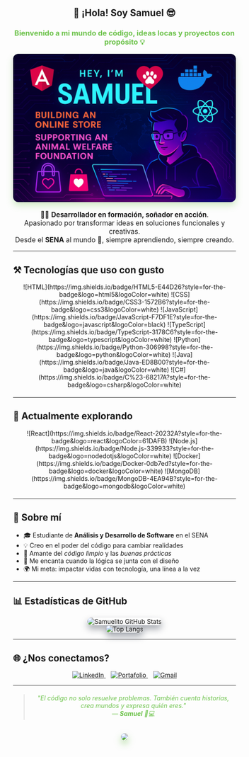 <h2 align="center">👋 ¡Hola! Soy <strong>Samuel</strong> 😎</h2>
<h3 align="center" style="color:#6cc24a;">
  Bienvenido a mi mundo de código, ideas locas y proyectos con propósito 💡
</h3>

<p align="center">
  <img src="https://raw.githubusercontent.com/Samuelito008/Samuelito/main/ChatGPT%20Image%2015%20may%202025%2C%2016_58_59.png" alt="Samuel Banner" width="600" style="border-radius:12px; box-shadow: 0 8px 16px rgba(108, 194, 74, 0.3);" />
</p>

<p align="center" style="font-size: 1.1em;">
  🧑‍💻 <strong>Desarrollador en formación, soñador en acción</strong>.  
  <br/>Apasionado por transformar ideas en soluciones funcionales y creativas.  
  <br/>Desde el <strong>SENA</strong> al mundo 🚀, siempre aprendiendo, siempre creando.
</p>

---

## ⚒️ Tecnologías que uso con gusto

<div align="center" style="margin-top: 10px; margin-bottom: 20px;">
  ![HTML](https://img.shields.io/badge/HTML5-E44D26?style=for-the-badge&logo=html5&logoColor=white)
  ![CSS](https://img.shields.io/badge/CSS3-1572B6?style=for-the-badge&logo=css3&logoColor=white)
  ![JavaScript](https://img.shields.io/badge/JavaScript-F7DF1E?style=for-the-badge&logo=javascript&logoColor=black)
  ![TypeScript](https://img.shields.io/badge/TypeScript-3178C6?style=for-the-badge&logo=typescript&logoColor=white)
  ![Python](https://img.shields.io/badge/Python-306998?style=for-the-badge&logo=python&logoColor=white)
  ![Java](https://img.shields.io/badge/Java-ED8B00?style=for-the-badge&logo=java&logoColor=white)
  ![C#](https://img.shields.io/badge/C%23-68217A?style=for-the-badge&logo=csharp&logoColor=white)
</div>

---

## 🚀 Actualmente explorando

<div align="center" style="margin-top: 10px; margin-bottom: 20px;">
  ![React](https://img.shields.io/badge/React-20232A?style=for-the-badge&logo=react&logoColor=61DAFB)
  ![Node.js](https://img.shields.io/badge/Node.js-339933?style=for-the-badge&logo=nodedotjs&logoColor=white)
  ![Docker](https://img.shields.io/badge/Docker-0db7ed?style=for-the-badge&logo=docker&logoColor=white)
  ![MongoDB](https://img.shields.io/badge/MongoDB-4EA94B?style=for-the-badge&logo=mongodb&logoColor=white)
</div>

---

## 🧠 Sobre mí

<ul>
  <li>🎓 Estudiante de <strong>Análisis y Desarrollo de Software</strong> en el SENA</li>
  <li>💡 Creo en el poder del código para cambiar realidades</li>
  <li>🧼 Amante del <em>código limpio</em> y las <em>buenas prácticas</em></li>
  <li>🎨 Me encanta cuando la lógica se junta con el diseño</li>
  <li>🌍 Mi meta: impactar vidas con tecnología, una línea a la vez</li>
</ul>

---

## 📊 Estadísticas de GitHub

<p align="center" style="margin-top: 10px;">
  <img src="https://github-readme-stats.vercel.app/api?username=SamuelitoDev&show_icons=true&theme=tokyonight" alt="Samuelito GitHub Stats" width="360" style="border-radius: 12px; box-shadow: 0 8px 16px rgba(20, 30, 48, 0.4);" />
  <br/>
  <img src="https://github-readme-stats.vercel.app/api/top-langs/?username=SamuelitoDev&layout=compact&theme=tokyonight" alt="Top Langs" width="360" style="border-radius: 12px; box-shadow: 0 8px 16px rgba(20, 30, 48, 0.4);" />
</p>

---

## 🌐 ¿Nos conectamos?

<p align="center" style="margin-top: 15px;">
  <a href="https://www.linkedin.com/in/tuusuario" target="_blank" rel="noopener noreferrer" style="margin-right: 12px;">
    <img src="https://img.shields.io/badge/LinkedIn-blue?style=for-the-badge&logo=linkedin&logoColor=white" alt="LinkedIn" />
  </a>
  <a href="https://tuportafolio.com" target="_blank" rel="noopener noreferrer" style="margin-right: 12px;">
    <img src="https://img.shields.io/badge/Portafolio-000?style=for-the-badge&logo=githubpages&logoColor=white" alt="Portafolio" />
  </a>
  <a href="https://mail.google.com/mail/?view=cm&fs=1&to=samy.munoz.s@gmail.com" target="_blank" rel="noopener noreferrer">
    <img src="https://img.shields.io/badge/Gmail-D14836?style=for-the-badge&logo=gmail&logoColor=white" alt="Gmail" />
  </a>
</p>

---

<blockquote style="font-style: italic; color: #6cc24a; text-align: center; margin-top: 20px;">
  "El código no solo resuelve problemas. También cuenta historias, crea mundos y expresa quién eres."  
  <br/>— <strong>Samuel</strong> 🎨💻
</blockquote>

<p align="center" style="margin-top: 30px;">
  <img src="https://media.giphy.com/media/qgQUggAC3Pfv687qPC/giphy.gif" width="300" style="border-radius: 10px; box-shadow: 0 8px 15px rgba(108, 194, 74, 0.5);" />
</p>
